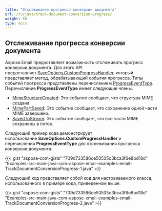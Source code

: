 ```yaml
---
title: "Отслеживание прогресса конверсии документа"
url: /ru/java/track-document-conversion-progress/
weight: 60
type: docs
---
```


## **Отслеживание прогресса конверсии документа**

Aspose.Email предоставляет возможность отслеживать прогресс конверсии документа. Для этого API предоставляет [SaveOptions.CustomProgressHandler](https://reference.aspose.com/email/java/com.aspose.email/saveoptions/#getCustomProgressHandler--), который представляет метод, обрабатывающий события прогресса. Типы событий прогресса представлены перечислением [ProgressEventType](https://reference.aspose.com/email/java/com.aspose.email/progresseventtype/). Перечисление **ProgressEventType** имеет следующие члены.

- [MimeStructureCreated](https://reference.aspose.com/email/java/com.aspose.email/progresseventtype/#MimeStructureCreated): Это событие сообщает, что структура MIME создана.
- [MimePartSaved](https://reference.aspose.com/email/java/com.aspose.email/progresseventtype/#MimePartSaved): Это событие сообщает, что сохранение одной части MIME завершено.
- [SavedToStream](https://reference.aspose.com/email/java/com.aspose.email/progresseventtype/#SavedToStream): Это событие сообщает, что все части MIME сохранены в поток.

Следующий пример кода демонстрирует использование **SaveOptions.CustomProgressHandler** и перечисления **ProgressEventType** для отслеживания прогресса конверсии документа.

{{< gist "aspose-com-gists" "709d733586ce50505c3bca3f6e8bd18d" "Examples-src-main-java-com-aspose-email-examples-email-TrackDocumentConversionProgress-1.java" >}}

Следующий код представляет собой код для настраиваемого класса, использованного в примере кода, приведенном выше.

{{< gist "aspose-com-gists" "709d733586ce50505c3bca3f6e8bd18d" "Examples-src-main-java-com-aspose-email-examples-email-TrackDocumentConversionProgress-2.java" >}}